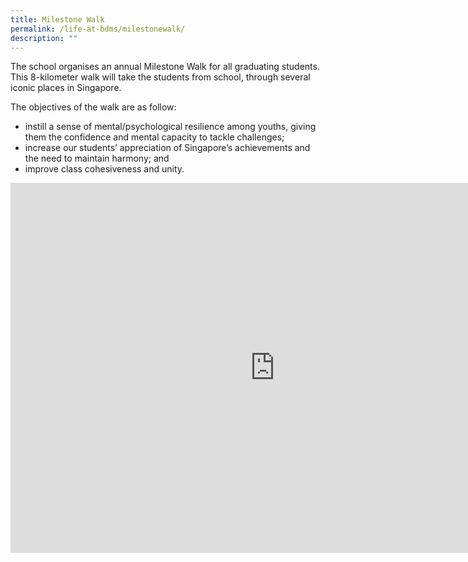 ```yaml
---
title: Milestone Walk
permalink: /life-at-bdms/milestonewalk/
description: ""
---
```

The school organises an annual Milestone Walk for all graduating students. This 8-kilometer walk will take the students from school, through several iconic places in Singapore.

The objectives of the walk are as follow:
 
* instill a sense of mental/psychological resilience among youths, giving them the confidence and mental capacity to tackle challenges;
* increase our students’ appreciation of Singapore’s achievements and the need to maintain harmony; and
* improve class cohesiveness and unity.

<iframe src="https://docs.google.com/presentation/d/e/2PACX-1vSuY8nDij2GhtP_-8VbAwS6o0Xx1GmdR8a5g5A6TR9n5p8hzuFD5f-vuDOJJutdFaQ2m_j1Vn2FUqxL/embed?start=true&loop=true&delayms=3000" frameborder="0" width="845" height="592" allowfullscreen="true" ></iframe>